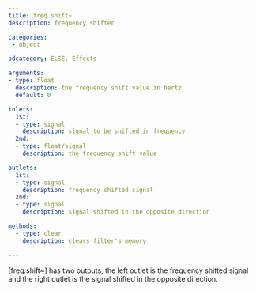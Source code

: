 ```yaml
---
title: freq.shift~
description: frequency shifter

categories:
 - object

pdcategory: ELSE, Effects

arguments:
- type: float
  description: the frequency shift value in hertz
  default: 0

inlets:
  1st:
  - type: signal
    description: signal to be shifted in frequency
  2nd:
  - type: float/signal
    description: the frequency shift value

outlets:
  1st:
  - type: signal
    description: frequency shifted signal
  2nd:
  - type: signal
    description: signal shifted in the opposite direction

methods:
  - type: clear
    description: clears filter's memory

---
```


[freq.shift~] has two outputs, the left outlet is the frequency shifted signal and the right outlet is the signal shifted in the opposite direction.

